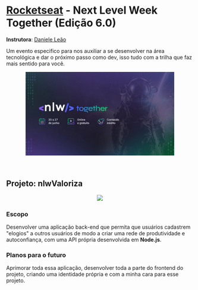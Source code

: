 # [Rocketseat](https://rocketseat.com.br/) - Next Level Week Together (Edição 6.0)
**Instrutora**: [Daniele Leão](https://github.com/danileao)

Um evento especifico para nos auxiliar a se desenvolver na área tecnológica e dar o próximo passo como dev, isso tudo com a trilha que faz mais sentido para você.

<p align="center">
  <img  width='400' src='https://github.com/eu-larissasouza/nlwValoriza/blob/main/src/img/nlw-edition.png?raw=true'>
</p>
<br>

## Projeto: nlwValoriza

<p align="center">
  <img width='400' src="https://images.ctfassets.net/ucp6tw9r5u7d/58whZ9fuYern2P52JkwhQt/867c527d709d3968d216b691f31b6c75/Voc___pede_opini__o_s___para_quem_concorda_com_voc__.jpg">
</p>

### Escopo
Desenvolver uma aplicação back-end que permita que usuários cadastrem "elogios" a outros usuários de modo a criar uma rede de produtividade e autoconfiança, com uma API própria desenvolvida em **Node.js**.

### Planos para o futuro
Aprimorar toda essa aplicação, desenvolver toda a parte do frontend do projeto, criando uma identidade própria e com a minha cara para esse projeto.
 
